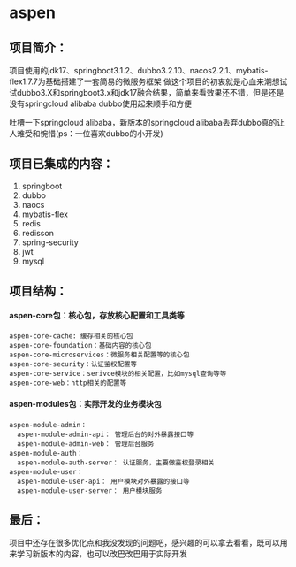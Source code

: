 # aspen

## 项目简介：
  项目使用的jdk17、springboot3.1.2、dubbo3.2.10、nacos2.2.1、mybatis-flex1.7.7为基础搭建了一套简易的微服务框架
  做这个项目的初衷就是心血来潮想试试dubbo3.X和springboot3.x和jdk17融合结果，简单来看效果还不错，但是还是没有springcloud alibaba dubbo使用起来顺手和方便

  吐槽一下springcloud alibaba，新版本的springcloud alibaba丢弃dubbo真的让人难受和惋惜(ps：一位喜欢dubbo的小开发)

## 项目已集成的内容：
  1. springboot
  2. dubbo
  3. naocs
  4. mybatis-flex
  5. redis
  6. redisson
  7. spring-security
  8. jwt
  9. mysql

## 项目结构：
  #### aspen-core包：核心包，存放核心配置和工具类等
    aspen-core-cache: 缓存相关的核心包
    aspen-core-foundation：基础内容的核心包
    aspen-core-microservices：微服务相关配置等的核心包
    aspen-core-security：认证鉴权配置等
    aspen-core-service：serivce模块的相关配置，比如mysql查询等等
    aspen-core-web：http相关的配置等
  
  #### aspen-modules包：实际开发的业务模块包
    aspen-module-admin：
      aspen-module-admin-api： 管理后台的对外暴露接口等
      aspen-module-admin-web： 管理后台服务
    aspen-module-auth：
      aspen-module-auth-server： 认证服务，主要做鉴权登录相关
    aspen-module-user：
      aspen-module-user-api： 用户模块对外暴露的接口等
      aspen-module-user-server： 用户模块服务
    

## 最后：
  项目中还存在很多优化点和我没发现的问题吧，感兴趣的可以拿去看看，既可以用来学习新版本的内容，也可以改巴改巴用于实际开发
